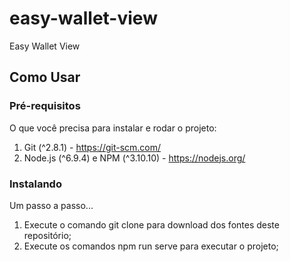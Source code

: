# easy-wallet-view
Easy Wallet View

## Como Usar

### Pré-requisitos
O que você precisa para instalar e rodar o projeto:

1. Git (^2.8.1) - https://git-scm.com/
2. Node.js (^6.9.4) e NPM (^3.10.10) - https://nodejs.org/

### Instalando
Um passo a passo...

1. Execute o comando git clone para download dos fontes deste repositório;
2. Execute os comandos npm run serve para executar o projeto;
